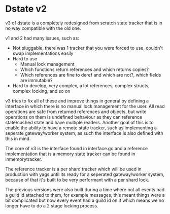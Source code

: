 # Dstate v2

v3 of dstate is a completely redesigned from scratch state tracker that is in no way compatible with the old one.

v1 and 2 had many issues, such as:

 - Not pluggable, there was 1 tracker that you were forced to use, couldn't swap implementations easily
 - Hard to use
    - Manual lock management
    - Which functions return references and which returns copies?
    - Which references are fine to deref and which are not?, which fields are immutable?
 - Hard to develop, very complex, a lot references, complex structs, complex locking, and so on

v3 tries to fix all of these and improve things in general by defining a interface in which there is no manual lock management for the user. All read operations are safe from returned references and objects, but write operations on them is undefined behaviour as they can reference state/cached state and have multiple readers.
Another goal of this is to enable the ability to have a remote state tracker, such as implementing a seperate gateway/worker system, as such the interface is also defined with this in mind.

The core of v3 is the interface found in interface.go and a reference implementation that is a memory state tracker can be found in inmemorytracker.

The reference tracker is a per shard tracker which will be used in production with yags until its ready for a seperated gateway/worker system, because of that it's built to be very performant with a per shard lock.

The previous versions were also built during a time where not all events had a guild id attached to them, for example messages, this meant things were a bit complicated but now every event had a guild id on it which means we no longer have to do a 2 stage locking process. 
